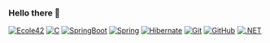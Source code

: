 ### Hello there 👋
[![Ecole42](<https://img.shields.io/badge/42-000000.svg?style=for-the-badge&logo=42&logoColor=white>)](https://x.com/SaidYanak)
[![C](<https://img.shields.io/badge/C-A8B9CC.svg?style=for-the-badge&logo=C&logoColor=black>)](https://x.com/SaidYanak)
[![SpringBoot](<https://img.shields.io/badge/Spring%20Boot-6DB33F.svg?style=for-the-badge&logo=Spring-Boot&logoColor=white>)](https://x.com/SaidYanak)
[![Spring](<https://img.shields.io/badge/Spring-6DB33F.svg?style=for-the-badge&logo=Spring&logoColor=white>)](https://x.com/SaidYanak)
[![Hibernate](<https://img.shields.io/badge/Hibernate-59666C.svg?style=for-the-badge&logo=Hibernate&logoColor=white>)](https://x.com/SaidYanak)
[![Git](<https://img.shields.io/badge/Git-F05032.svg?style=for-the-badge&logo=Git&logoColor=white>)](https://x.com/SaidYanak)
[![GitHub](<https://img.shields.io/badge/GitHub-181717.svg?style=for-the-badge&logo=GitHub&logoColor=white>)](https://x.com/SaidYanak)
[![.NET](<https://img.shields.io/badge/.NET-512BD4.svg?style=for-the-badge&logo=dotnet&logoColor=white>)](https://x.com/SaidYanak)
<!--
**saidyanak/saidyanak** is a ✨ _special_ ✨ repository because its `README.md` (this file) appears on your GitHub profile.

Here are some ideas to get you started:

- 🔭 I’m currently working on ...
- 🌱 I’m currently learning ...
- 👯 I’m looking to collaborate on ...
- 🤔 I’m looking for help with ...
- 💬 Ask me about ...
- 📫 How to reach me: ...
- 😄 Pronouns: ...
- ⚡ Fun fact: ...

